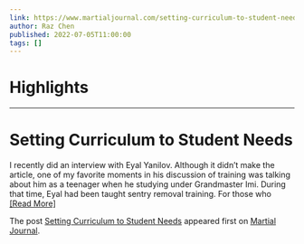 ```yaml
---
link: https://www.martialjournal.com/setting-curriculum-to-student-needs/
author: Raz Chen
published: 2022-07-05T11:00:00
tags: []
---
```

# Highlights


---
# Setting Curriculum to Student Needs
I recently did an interview with Eyal Yanilov. Although it didn’t make the article, one of my favorite moments in his discussion of training was talking about him as a teenager when he studying under Grandmaster Imi. During that time, Eyal had been taught sentry removal training. For those who [[Read More]](https://www.martialjournal.com/setting-curriculum-to-student-needs/ "Setting Curriculum to Student Needs")

The post [Setting Curriculum to Student Needs](https://www.martialjournal.com/setting-curriculum-to-student-needs/) appeared first on [Martial Journal](https://www.martialjournal.com).